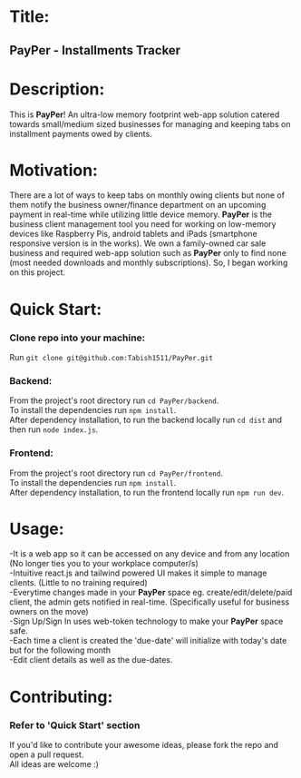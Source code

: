 # Title:
## PayPer - Installments Tracker

# Description:
This is **PayPer**! An ultra-low memory footprint web-app solution catered towards small/medium sized businesses for managing and keeping tabs on installment payments owed by clients.

# Motivation:
There are a lot of ways to keep tabs on monthly owing clients but none of them notify the business owner/finance department on an upcoming payment in real-time while utilizing little device memory. **PayPer** is the business client management tool you need for working on low-memory devices like Raspberry Pis, android tablets and iPads (smartphone responsive version is in the works). We own a family-owned car sale business and required web-app solution such as **PayPer** only to find none (most needed downloads and monthly subscriptions). So, I began working on this project.

# Quick Start:
### Clone repo into your machine:
Run `git clone git@github.com:Tabish1511/PayPer.git`  

### Backend:
From the project's root directory run `cd PayPer/backend`.  
To install the dependencies run `npm install`.  
After dependency installation, to run the backend locally run `cd dist` and then run `node index.js`.  

### Frontend:
From the project's root directory run `cd PayPer/frontend`.  
To install the dependencies run `npm install`.  
After dependency installation, to run the frontend locally run `npm run dev`.  

# Usage:
-It is a web app so it can be accessed on any device and from any location (No longer ties you to your workplace computer/s)  
-Intuitive react.js and tailwind powered UI makes it simple to manage clients. (Little to no training required)  
-Everytime changes made in your **PayPer** space eg. create/edit/delete/paid client, the admin gets notified in real-time. (Specifically useful for business owners on the move)  
-Sign Up/Sign In uses web-token technology to make your **PayPer** space safe.  
-Each time a client is created the 'due-date' will initialize with today's date but for the following month  
-Edit client details as well as the due-dates.  

# Contributing:
### Refer to 'Quick Start' section
If you'd like to contribute your awesome ideas, please fork the repo and open a pull request.  
All ideas are welcome :)